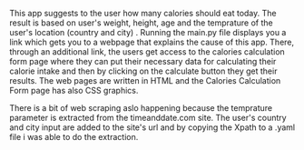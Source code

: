 This app suggests to the user how many calories should eat today. The result is based on user's weight, height, age and the temprature of the user's location (country and city) .
Running the main.py file displays you a link which gets you to a webpage that explains the cause of this app. 
There, through an additional link, the users get access to the calories calculation form page where they can put their necessary data for calculating their calorie intake and then by clicking on the calculate button they get their results.
The web pages are written in HTML and the Calories Calculation Form page has also CSS graphics.

There is a bit of web scraping aslo happening because the temprature parameter is extracted from the timeanddate.com site. 
The user's country and city input are added to the site's url and by copying the Xpath to a .yaml file i was able to do the extraction.

